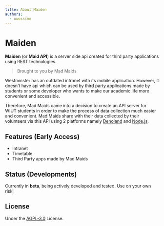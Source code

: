 ```yaml
---
title: About Maiden
authors:
  - uwussimo
---
```


# Maiden

**Maiden** (or **Maid API**) is a server side api created for third party
applications using REST technologies.

> Brought to you by Mad Maids

Westminster has an outdated intranet with its mobile application. However, it doesn't
have api which can be used by third party applications made by students or some
developer who wants to make our academic life more convenient and accessible.

Therefore, Mad Maids came into a decision to create an API server for WIUT
students in order to make the process of data collection much easier and
convenient. Mad Maids share with their data collected by their volunteers via
this API using 2 platforms namely [Denoland] and [Node.js].

## Features (Early Access)

- Intranet
- Timetable
- Third Party apps made by Mad Maids

## Status (Developments)

Currently in **beta**, being actively developed and tested. Use on your own
risk!

## License

Under the [AGPL-3.0] License.

[Denoland]: https://deno.land/
[Node.js]: https://nodejs.org
[AGPL-3.0]: https://opensource.org/licenses/AGPL-3.0
